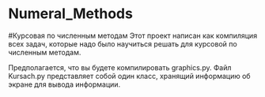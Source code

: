 # Numeral_Methods
#Курсовая по численным методам
Этот проект написан как компиляция всех задач, которые надо было научиться решать для курсовой по численным методам. 

Предполагается, что вы будете компилировать graphics.py. 
Файл Kursach.py представляет собой один класс, хранящий информацию об экране для вывода информации. 
